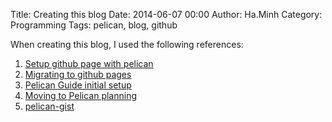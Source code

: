 Title: Creating this blog
Date: 2014-06-07 00:00
Author: Ha.Minh
Category: Programming
Tags: pelican, blog, github

When creating this blog, I used the following references:

1. [Setup github page with pelican]
2. [Migrating to github pages]
3. [Pelican Guide initial setup]
4. [Moving to Pelican planning]
5. [pelican-gist]

[Moving to Pelican planning]: http://www.macdrifter.com/2012/08/moving-to-pelican-design-planning.html

[Pelican Guide initial setup]: http://www.macdrifter.com/2012/08/pelican-guide-moving-from-wordpress-and-initial-setup.html

[Migrating to github pages]: http://mathamy.com/migrating-to-github-pages-using-pelican.html

[Setup github page with pelican]: http://ntanjerome.org/blog/how-to-setup-github-user-page-with-pelican

[pelican-gist]: https://github.com/streeter/pelican-gist

